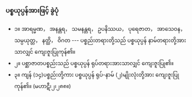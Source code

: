 ### ပစ္စယုပ္ပန်အားဖြင့် ခွဲပုံ

- ၁။ အာရမ္မဏ， အနန္တရ， သမနန္တရ， ဥပနိဿယ， ပုရေဇာတ， အာသေဝန， သမ္ပယုတ္တ， နတ္ထိ， ဝိဂတ --- ပစ္စည်းတရားတို့သည် ပစ္စယုပ္ပန် နာမ်တရားတို့အားသာလျှင် ကျေးဇူးပြုကုန်၏။
- ၂။ ပစ္ဆာဇာတပစ္စည်းသည် ပစ္စယုပ္ပန် ရုပ်တရားအားသာလျှင် ကျေးဇူးပြု၏။
- ၃။ ကျန် (၁၄)ပစ္စည်းတို့ကား ပစ္စယုပ္ပန် ရုပ်-နာမ် (၂)မျိုးလုံးတို့အား ကျေးဇူးပြုကုန်၏။ (မဟာဋီ၊၂၊၂၈၈။)
